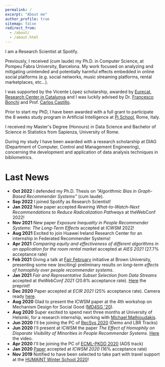 ```yaml
---
permalink: /
excerpt: "About me"
author_profile: true
sitemap: false
redirect_from: 
  - /about/
  - /about.html
---
```


I am a Research Scientist at Spotify. 

Previously, I received (cum laude) my Ph.D. in Computer Science, at Pompeu Fabra University, Barcelona. My work focused on analyzing and mitigating unintended and potentially harmful effects embedded in online social platforms (e.g. social networks, music streaming platforms, rental marketplaces, etc...). 

I was supported by the Vicente López scholarship, awarded by [Eurecat, Research Center in Catalunya](https://eurecat.org/) and I was luckily advised by Dr. [Francesco Bonchi](http://www.francescobonchi.com) and Prof. [Carlos Castillo](https://chato.cl).

Prior to start my PhD, I have been awarded with a full grant to participate the 8 weeks study program in Artificial Intelligence at [Pi School](https://picampus-school.com/programme/school-of-ai/), Rome, Italy.

I received my Master's Degree (Honours) in Data Science and Bachelor of Science in Statistics from Sapienza, University of Rome. 

During my study I have been awarded with a research scholarship at DIAG (Department of Computer, Control and Management Engineering), concerning the development and application of data analysis techniques in bibliometrics.



Last News
======
* **Oct 2022** I defended my Ph.D. Thesis on *"Algorithmic Bias in Graph-Based Recommender Systems"* (cum laude).
* **Sep 2022** I joined Spotify as Research Scientist!
* **Jan 2022** New paper accepted *Rewiring What-to-Watch-Next Recommendations to Reduce Radicalization Pathways* at theWebConf 2022!
* **Nov 2021** New paper *Exposure Inequality in People Recommender Systems: The Long-Term Effects* accepted at ICWSM 2022!
* **Aug 2021** Excited to join Huawei Ireland Research Center for an internship in Federated Recommender Systems!
* **Apr 2021** *Comparing equity and effectiveness of different algorithms in an application for the room rental market* accepted at *AIES 2021* (27.7% acceptance rate)
* **Feb 2021** Giving a talk at [Fair February](https://events.brown.edu/dsi/view/event/event_id/199275) initiative at Brown University, presenting some new (exciting) preliminary results on *long-term effects of homophily over people recommender systems*.
* **Jan 2021** *Fair and Representative Subset Selection from Data Streams* accepted at *theWebConf 2021* (20.6% acceptance rate). [Here](https://tuhat.helsinki.fi/ws/portalfiles/portal/160658430/main.pdf) the preprint!
* **Dec 2020** Paper accepted at *ECIR 2021* (25% acceptance rate). Camera ready [here](https://frafabbri.github.io/files/ecir2021.pdf).
* **Aug 2020** Glad to present the ICWSM paper at the 4th workshop on Mechanism Design for Social Good ([MD4SG '20](http://md4sg.com/workshop/MD4SG20/index.html)).  
* **Aug 2020** Super excited to spend next three months at University of Helsinki, for a research internship, working with [Michael Mathioudakis](https://michalis.co/).
* **Jun 2020** I'll be joining the PC of [RecSys 2020](https://recsys.acm.org/recsys20/) (Demo and LBR Tracks)
* **Jun 2020** I'll present at ICWSM the paper *The Effect of Homophily on Disparate Visibility of Minorities in People Recommender Systems*. [Here](https://www.youtube.com/watch?v=fcg1mZJUnzc) the video.
* **Apr 2020** I'll be joining the PC of [ECML-PKDD 2020](https://ecmlpkdd2020.net/) (ADS track)
* **Jan 2020** [Paper](https://frafabbri.github.io/files/icwsm20FabbriF.pdf) accepted at *ICWSM 2020* (16% acceptance rate)
* **Nov 2019** Notified to have been selected to take part with travel support at the [HUMAINT Winter School 2020](https://ec.europa.eu/jrc/communities/en/community/humaint/event/2nd-humaint-winter-school-fairness-accountability-and-transparency)!

